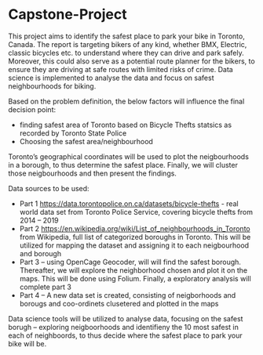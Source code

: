 # Capstone-Project

This project aims to identify the safest place to park your bike in Toronto, Canada. 
The report is targeting bikers of any kind, whether BMX, Electric, classic bicycles etc. to understand where they can drive and park safely. Moreover, this could also serve as a potential route planner for the bikers, to ensure they are driving at safe routes with limited risks of crime.
Data science is implemented to analyse the data and focus on safest neighbourhoods for biking. 

Based on the problem definition, the below factors will influence the final decision point:
-	finding safest area of Toronto based on Bicycle Thefts statsics as recorded by Toronto State Police
-	Choosing the safest area/neighbourhood 

Toronto’s geographical coordinates will be used to plot the neigbourhoods in a borough, to thus determine the safest place. Finally, we will cluster those neigbourhoods and then present the findings.

Data sources to be used:
-	Part 1 https://data.torontopolice.on.ca/datasets/bicycle-thefts - real world data set from Toronto Police Service, covering bicycle thefts from 2014 – 2019
-	Part 2 https://en.wikipedia.org/wiki/List_of_neighbourhoods_in_Toronto from Wikipedia, full list of categorized boroughs in Toronto. This will be utilized for mapping the dataset and assigning it to each neigbourhood and borough
-	Part 3 – using OpenCage Geocoder, will will find the safest borough. Thereafter, we will explore the neighborhood chosen and plot it on the maps. This will be done using Folium. Finally, a exploratory analysis will complete part 3
-	Part 4 – A new data set is created, consisting of neigborhoods and borougs and coo-ordinets clusetered and plotted in the maps

Data science tools will be utilized to analyse data, focusing on the safest borugh – exploring neigboorhoods and identifieny the 10 most safest in each of neighboords, to thus decide where the safest place to park your bike will be.

